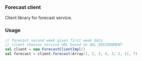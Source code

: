 ### Forecast client

Client library for forecast service.

### Usage

```scala
// forecast second week given first week data
// client chooses service URL based on AOL_ENVIRONMENT 
val client = new ForecastClientImpl()
val forecast = client.forecast(Array(1, 2, 3, 4, 3, 2, 1), 7)
```
